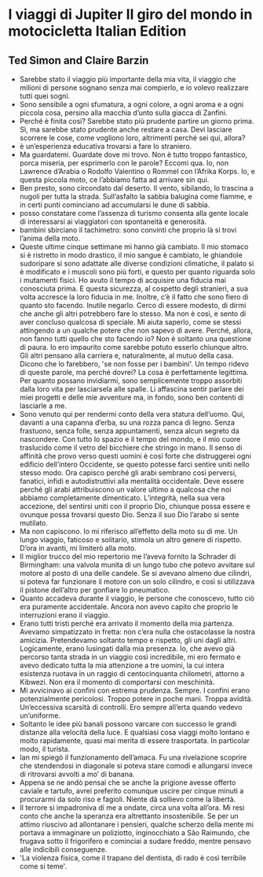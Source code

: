 # I viaggi di Jupiter Il giro del mondo in motocicletta Italian Edition
## Ted Simon and Claire Barzin
- Sarebbe stato il viaggio più importante della mia vita, il viaggio che milioni di persone sognano senza mai compierlo, e io volevo realizzare tutti quei sogni.
- Sono sensibile a ogni sfumatura, a ogni colore, a ogni aroma e a ogni piccola cosa, persino alla macchia d’unto sulla giacca di Zanfini.
- Perché è finita così? Sarebbe stato più prudente partire un giorno prima. Sì, ma sarebbe stato prudente anche restare a casa. Devi lasciare scorrere le cose, come vogliono loro, altrimenti perché sei qui, allora?
- è un’esperienza educativa trovarsi a fare lo straniero.
- Ma guardatemi. Guardate dove mi trovo. Non è tutto troppo fantastico, porca miseria, per esprimerlo con le parole? Eccomi qua. Io, non Lawrence d’Arabia o Rodolfo Valentino o Rommel con l’Afrika Korps. Io, e questa piccola moto, ce l’abbiamo fatta ad arrivare sin qui.
- Ben presto, sono circondato dal deserto. Il vento, sibilando, lo trascina a nugoli per tutta la strada. Sull’asfalto la sabbia balugina come fiamme, e in certi punti cominciano ad accumularsi le dune di sabbia.
- posso constatare come l’assenza di turismo consenta alla gente locale di interessarsi ai viaggiatori con spontaneità e generosità.
- bambini sbirciano il tachimetro: sono convinti che proprio là si trovi l’anima della moto.
- Queste ultime cinque settimane mi hanno già cambiato. Il mio stomaco si è ristretto in modo drastico, il mio sangue è cambiato, le ghiandole sudoripare si sono adattate alle diverse condizioni climatiche, il palato si è modificato e i muscoli sono più forti, e questo per quanto riguarda solo i mutamenti fisici. Ho avuto il tempo di acquisire una fiducia mai conosciuta prima. E questa sicurezza, al cospetto degli stranieri, a sua volta accresce la loro fiducia in me. Inoltre, c’è il fatto che sono fiero di quanto sto facendo. Inutile negarlo. Cerco di essere modesto, di dirmi che anche gli altri potrebbero fare lo stesso. Ma non è così, e sento di aver concluso qualcosa di speciale. Mi aiuta saperlo, come se stessi attingendo a un qualche potere che non sapevo di avere. Perché, allora, non fanno tutti quello che sto facendo io? Non è soltanto una questione di paura. Io ero impaurito come sarebbe potuto esserlo chiunque altro. Gli altri pensano alla carriera e, naturalmente, al mutuo della casa. Dicono che lo farebbero, 'se non fosse per i bambini'. Un tempo ridevo di queste parole, ma perché dovrei? La cosa è perfettamente legittima. Per quanto possano invidiarmi, sono semplicemente troppo assorbiti dalla loro vita per lasciarsela alle spalle. Li affascina sentir parlare dei miei progetti e delle mie avventure ma, in fondo, sono ben contenti di lasciarle a me.
- Sono venuto qui per rendermi conto della vera statura dell’uomo. Qui, davanti a una capanna d’erba, su una rozza panca di legno. Senza frastuono, senza folle, senza appuntamenti, senza alcun segreto da nascondere. Con tutto lo spazio e il tempo del mondo, e il mio cuore traslucido come il vetro del bicchiere che stringo in mano. Il senso di affinità che provo verso questi uomini è così forte che distruggerei ogni edificio dell’intero Occidente, se questo potesse farci sentire uniti nello stesso modo. Ora capisco perché gli arabi sembrano così perversi, fanatici, infidi e autodistruttivi alla mentalità occidentale. Deve essere perché gli arabi attribuiscono un valore ultimo a qualcosa che noi abbiamo completamente dimenticato. L’integrità, nella sua vera accezione, del sentirsi uniti con il proprio Dio, chiunque possa essere e ovunque possa trovarsi questo Dio. Senza il suo Dio l’arabo si sente mutilato.
- Ma non capiscono. Io mi riferisco all’effetto della moto su di me. Un lungo viaggio, faticoso e solitario, stimola un altro genere di rispetto. D’ora in avanti, mi limiterò alla moto.
- Il miglior trucco del mio repertorio me l’aveva fornito la Schrader di Birmingham: una valvola munita di un lungo tubo che potevo avvitare sul motore al posto di una delle candele. Se si avevano almeno due cilindri, si poteva far funzionare il motore con un solo cilindro, e così si utilizzava il pistone dell’altro per gonfiare lo pneumatico.
- Quanto accadeva durante il viaggio, le persone che conoscevo, tutto ciò era puramente accidentale. Ancora non avevo capito che proprio le interruzioni erano il viaggio.
- Erano tutti tristi perché era arrivato il momento della mia partenza. Avevamo simpatizzato in fretta: non c’era nulla che ostacolasse la nostra amicizia. Pretendevamo soltanto tempo e rispetto, gli uni dagli altri. Logicamente, erano lusingati dalla mia presenza. Io, che avevo già percorso tanta strada in un viaggio così incredibile, mi ero fermato e avevo dedicato tutta la mia attenzione a tre uomini, la cui intera esistenza ruotava in un raggio di centocinquanta chilometri, attorno a Kibwezi. Non era il momento di comportarsi con meschinità.
- Mi avvicinavo ai confini con estrema prudenza. Sempre. I confini erano potenzialmente pericolosi. Troppo potere in poche mani. Troppa avidità. Un’eccessiva scarsità di controlli. Ero sempre all’erta quando vedevo un’uniforme.
- Soltanto le idee più banali possono varcare con successo le grandi distanze alla velocità della luce. E qualsiasi cosa viaggi molto lontano e molto rapidamente, quasi mai merita di essere trasportata. In particolar modo, il turista.
- Ian mi spiegò il funzionamento dell’amaca. Fu una rivelazione scoprire che stendendosi in diagonale si poteva stare comodi e allungarsi invece di ritrovarsi avvolti a mo’ di banana.
- Appena se ne andò pensai che se anche la prigione avesse offerto caviale e tartufo, avrei preferito comunque uscire per cinque minuti a procurarmi da solo riso e fagioli. Niente dà sollievo come la libertà.
- Il terrore si impadroniva di me a ondate, circa una volta all’ora. Mi resi conto che anche la speranza era altrettanto insostenibile. Se per un attimo riuscivo ad allontanare i pensieri, qualche scherzo della mente mi portava a immaginare un poliziotto, inginocchiato a São Raimundo, che frugava sotto il frigorifero e cominciai a sudare freddo, mentre pensavo alle indicibili conseguenze.
- 'La violenza fisica, come il trapano del dentista, di rado è così terribile come si teme'.

